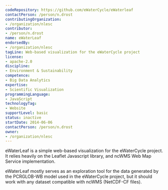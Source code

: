 ```yaml
---
codeRepository: https://github.com/eWaterCycle/eWaterleaf
contactPerson: /person/n.drost
contributingOrganization:
- /organization/nlesc
contributor:
- /person/n.drost
name: eWaterLeaf
endorsedBy:
- /organization/nlesc
tagLine: Web-based visualization for the eWaterCycle project
license:
- apache-2.0
discipline:
- Environment & Sustainability
competence:
- Big Data Analytics
expertise:
- Scientific Visualization
programmingLanguage:
- JavaScript
technologyTag:
- Website
supportLevel: basic
status: inactive
startDate: 2014-06-06
contactPerson: /person/n.drost
owner: 
- /organization/nlesc
---
```

eWaterLeaf is a simple web-based visualization for the eWaterCycle project. It relies heavily on the Leaflet Javascript library, and ncWMS Web Map Service implementation.

eWaterLeaf mostly serves as an exploration tool for the data generated by the PCRGLOB-WB model used in the eWaterCycle project, but it should work with any dataset compatible with ncWMS (NetCDF-CF files).
